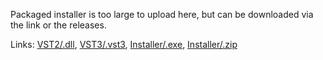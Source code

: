 Packaged installer is too large to upload here, but can be downloaded via the link or the releases.

Links: [VST2/.dll](https://drive.google.com/uc?export=download&id=1YTLBRWWhTi1gDFs13-AsPPnAirbg-tBU),
[VST3/.vst3](https://drive.google.com/uc?export=download&id=1S9zAbUr6qFOz16qmCa68-pfOn5zDYh4S),
[Installer/.exe](https://drive.google.com/uc?export=download&id=1BnhDhW6luC1BSJby2V8zBQUv4OOzNbCN),
[Installer/.zip](https://drive.google.com/uc?export=download&id=18FfIf-lSRuJPB5gFgHz7GH8K2BJmYU7T)
